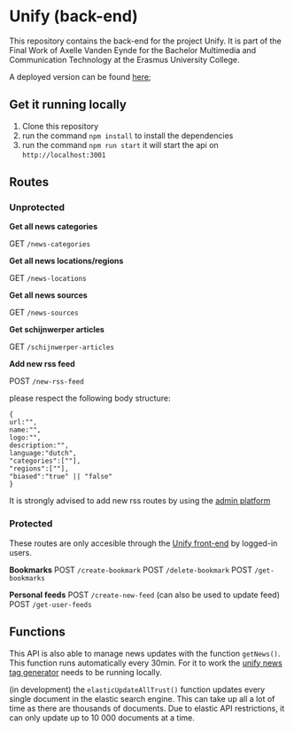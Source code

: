 # Unify (back-end)

This repository contains the back-end for the project Unify. It is part of the Final Work of Axelle Vanden Eynde for the Bachelor Multimedia and Communication Technology at the Erasmus University College. 

A deployed version can be found [here](https://unify-back-express.herokuapp.com);
## Get it running locally

1. Clone this repository
2. run the command `npm install` to install the dependencies
3. run the command `npm run start` it will start the api on `http://localhost:3001`

## Routes

### Unprotected

**Get all news categories**

GET `/news-categories`

**Get all news locations/regions**

GET `/news-locations`

**Get all news sources**

GET `/news-sources`

**Get schijnwerper articles**

GET `/schijnwerper-articles`

**Add new rss feed**

POST `/new-rss-feed`

please respect the following body structure:
```
{
url:"",
name:"",
logo:"",
description:"",
language:"dutch",
"categories":[""],
"regions":[""],
"biased":"true" || "false"
}
```
It is strongly advised to add new rss routes by using the [admin platform](https://github.com/axellevandeneynde/unify-admin)

### Protected
These routes are only accesible through the [Unify front-end](https://github.com/axellevandeneynde/unify-front) by logged-in users.

**Bookmarks**
POST `/create-bookmark`
POST `/delete-bookmark`
POST `/get-bookmarks`

**Personal feeds**
POST `/create-new-feed` (can also be used to update feed)
POST `/get-user-feeds`

## Functions

This API is also able to manage news updates with the function `getNews()`. This function runs automatically every 30min. For it to work the [unify news tag generator](https://github.com/axellevandeneynde/unify-news-tag-generator) needs to be running locally. 

(in development) the `elasticUpdateAllTrust()` function updates every single document in the elastic search engine. This can take up all a lot of time as there are thousands of documents. Due to elastic API restrictions, it can only update up to 10 000 documents at a time. 











